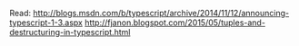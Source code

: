 Read:
http://blogs.msdn.com/b/typescript/archive/2014/11/12/announcing-typescript-1-3.aspx
http://fjanon.blogspot.com/2015/05/tuples-and-destructuring-in-typescript.html